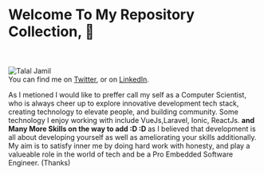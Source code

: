 # Welcome To My Repository Collection, 👋<br><br>
![Talal Jamil](https://raw.githubusercontent.com/TalalRana/TalalRana/main/webdevelopment.png)
<br>
You can find me on [Twitter][1], or on [LinkedIn][2].

[1]: https://twitter.com/TalalJamilCh
[2]: https://www.linkedin.com/in/devtalal/

As I metioned I would like to preffer call my self as a Computer Scientist,
who is always cheer up to explore innovative development tech stack, creating technology to elevate people, and building community.
Some technology I enjoy working with include VueJs,Laravel, Ionic, ReactJs. <strong> and Many More Skills on the way to add :D :D </strong>
as I believed that development is all about developing yourself as well as ameliorating your skills additionally.
My aim is to satisfy inner me by doing hard work with honesty, and play a valueable role in the world of tech
and be a Pro Embedded Software Engineer. (Thanks)
